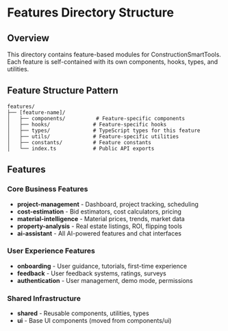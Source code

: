 # Features Directory Structure

## Overview
This directory contains feature-based modules for ConstructionSmartTools. Each feature is self-contained with its own components, hooks, types, and utilities.

## Feature Structure Pattern
```
features/
├── [feature-name]/
│   ├── components/          # Feature-specific components
│   ├── hooks/              # Feature-specific hooks
│   ├── types/              # TypeScript types for this feature
│   ├── utils/              # Feature-specific utilities
│   ├── constants/          # Feature constants
│   └── index.ts            # Public API exports
```

## Features

### Core Business Features
- **project-management** - Dashboard, project tracking, scheduling
- **cost-estimation** - Bid estimators, cost calculators, pricing
- **material-intelligence** - Material prices, trends, market data
- **property-analysis** - Real estate listings, ROI, flipping tools
- **ai-assistant** - All AI-powered features and chat interfaces

### User Experience Features
- **onboarding** - User guidance, tutorials, first-time experience
- **feedback** - User feedback systems, ratings, surveys
- **authentication** - User management, demo mode, permissions

### Shared Infrastructure
- **shared** - Reusable components, utilities, types
- **ui** - Base UI components (moved from components/ui)